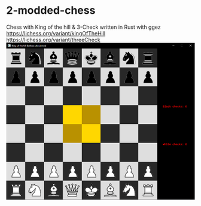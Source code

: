 # 2-modded-chess
Chess with King of the hill &amp; 3-Check written in Rust with ggez                                                                                  
https://lichess.org/variant/kingOfTheHill 
https://lichess.org/variant/threeCheck
![alt text](https://github.com/rejnhed/2-modded-chess/blob/master/image.png?raw=true)
